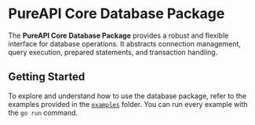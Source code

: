 # PureAPI Core Database Package

The **PureAPI Core Database Package** provides a robust and flexible interface for database operations. It abstracts connection management, query execution, prepared statements, and transaction handling.

## Getting Started

To explore and understand how to use the database package, refer to the examples provided in the [`examples`](./examples) folder. You can run every example with the ```go run``` command.
